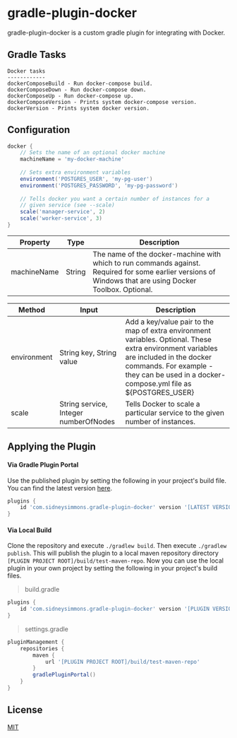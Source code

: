 # gradle-plugin-docker

gradle-plugin-docker is a custom gradle plugin for integrating with Docker.

## Gradle Tasks

```
Docker tasks
------------
dockerComposeBuild - Run docker-compose build.
dockerComposeDown - Run docker-compose down.
dockerComposeUp - Run docker-compose up.
dockerComposeVersion - Prints system docker-compose version.
dockerVersion - Prints system docker version.
```

## Configuration

``` gradle
docker {
    // Sets the name of an optional docker machine
    machineName = 'my-docker-machine'
    
    // Sets extra environment variables
    environment('POSTGRES_USER', 'my-pg-user')
    environment('POSTGRES_PASSWORD', 'my-pg-password')
    
    // Tells docker you want a certain number of instances for a
    // given service (see --scale)
    scale('manager-service', 2)
    scale('worker-service', 3)
}
```

| Property | Type | Description |
| --- | --- | --- |
| machineName | String | The name of the docker-machine with which to run commands against. Required for some earlier versions of Windows that are using Docker Toolbox. Optional. |

| Method | Input | Description |
| --- | --- | --- |
| environment | String key, String value | Add a key/value pair to the map of extra environment variables. Optional. These extra environment variables are included in the docker commands. For example - they can be used in a docker-compose.yml file as ${POSTGRES_USER} |
| scale | String service, Integer numberOfNodes | Tells Docker to scale a particular service to the given number of instances. |

## Applying the Plugin

#### Via Gradle Plugin Portal

Use the published plugin by setting the following in your project's build file.  You can find the latest version [here](https://plugins.gradle.org/plugin/com.sidneysimmons.gradle-plugin-docker).

``` gradle
plugins {
    id 'com.sidneysimmons.gradle-plugin-docker' version '[LATEST VERSION]'
}
```

#### Via Local Build
Clone the repository and execute `./gradlew build`.  Then execute `./gradlew publish`.  This will publish the plugin to a local maven repository directory `[PLUGIN PROJECT ROOT]/build/test-maven-repo`.  Now you can use the local plugin in your own project by setting the following in your project's build files.

> build.gradle

``` gradle
plugins {
    id 'com.sidneysimmons.gradle-plugin-docker' version '[PLUGIN VERSION]'
}
```

> settings.gradle

``` gradle
pluginManagement {
    repositories {
        maven {
            url '[PLUGIN PROJECT ROOT]/build/test-maven-repo'
        }
        gradlePluginPortal()
    }
}
```

## License
[MIT](https://choosealicense.com/licenses/mit/)